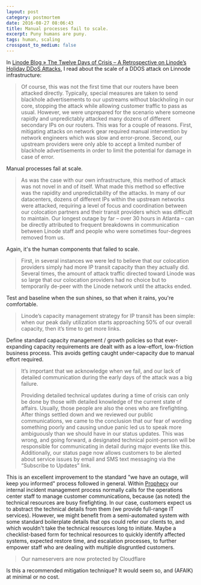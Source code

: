 ```yaml
---
layout: post
category: postmortem
date: 2016-08-27 08:06:43
title: Manual processes fail to scale.
excerpt: Puny humans are puny.
tags: human, scaling
crosspost_to_medium: false
---
```

In [Linode Blog » The Twelve Days of Crisis – A Retrospective on Linode’s Holiday DDoS Attacks](https://blog.linode.com/2016/01/29/christmas-ddos-retrospective/), I read about the scale of a DDOS attack on Linnode infrastructure:

> Of course, this was not the first time that our routers have been attacked directly. Typically, special measures are taken to send blackhole advertisements to our upstreams without blackholing in our core, stopping the attack while allowing customer traffic to pass as usual. However, we were unprepared for the scenario where someone rapidly and unpredictably attacked many dozens of different secondary IPs on our routers. This was for a couple of reasons. First, mitigating attacks on network gear required manual intervention by network engineers which was slow and error-prone. Second, our upstream providers were only able to accept a limited number of blackhole advertisements in order to limit the potential for damage in case of error.

Manual processes fail at scale.

> As was the case with our own infrastructure, this method of attack was not novel in and of itself. What made this method so effective was the rapidity and unpredictability of the attacks. In many of our datacenters, dozens of different IPs within the upstream networks were attacked, requiring a level of focus and coordination between our colocation partners and their transit providers which was difficult to maintain. Our longest outage by far – over 30 hours in Atlanta – can be directly attributed to frequent breakdowns in communication between Linode staff and people who were sometimes four-degrees removed from us.

Again, it's the human components that failed to scale.

> First, in several instances we were led to believe that our colocation providers simply had more IP transit capacity than they actually did. Several times, the amount of attack traffic directed toward Linode was so large that our colocation providers had no choice but to temporarily de-peer with the Linode network until the attacks ended.

Test and baseline when the sun shines, so that when it rains, you're comfortable.

> Linode’s capacity management strategy for IP transit has been simple: when our peak daily utilization starts approaching 50% of our overall capacity, then it’s time to get more links.

Define standard capacity management / growth policies so that ever-expanding capacity requirements are dealt with as a low-effort, low-friction business process. This avoids getting caught under-capacity due to manual effort required.

> It’s important that we acknowledge when we fail, and our lack of detailed communication during the early days of the attack was a big failure.
>
> Providing detailed technical updates during a time of crisis can only be done by those with detailed knowledge of the current state of affairs. Usually, those people are also the ones who are firefighting. After things settled down and we reviewed our public communications, we came to the conclusion that our fear of wording something poorly and causing undue panic led us to speak more ambiguously than we should have in our status updates. This was wrong, and going forward, a designated technical point-person will be responsible for communicating in detail during major events like this. Additionally, our status page now allows customers to be alerted about service issues by email and SMS text messaging via the “Subscribe to Updates” link.

This is an excellent improvement to the standard "we have an outage, will keep you informed" process followed in general. Within [Prophecy](http://www.prophecy.net.nz) our internal incident management process normally calls for the operations center staff to manage customer communications, because (as noted) the technical resources are busy firefighting. In our case, customers expect us to abstract the technical details from them (we provide full-range IT services). However, we might benefit from a semi-automated system with some standard boilerplate details that ops could refer our clients to, and which wouldn't take the technical resources long to initiate. Maybe a checklist-based form for technical resources to quickly identify affected systems, expected restore time, and escalation processes, to further empower staff who are dealing with multiple disgruntled customers.

> Our nameservers are now protected by Cloudflare

Is this a recommended mitigation technique? It would seem so, and (AFAIK) at minimal or no cost.
